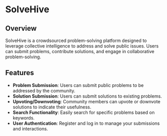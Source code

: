 # SolveHive

## Overview

SolveHive is a crowdsourced problem-solving platform designed to leverage collective intelligence to address and solve public issues. Users can submit problems, contribute solutions, and engage in collaborative problem-solving.

## Features

- **Problem Submission**: Users can submit public problems to be addressed by the community.
- **Solution Submission**: Users can submit solutions to existing problems.
- **Upvoting/Downvoting**: Community members can upvote or downvote solutions to indicate their usefulness.
- **Search Functionality**: Easily search for specific problems based on keywords.
- **User Authentication**: Register and log in to manage your submissions and interactions.
